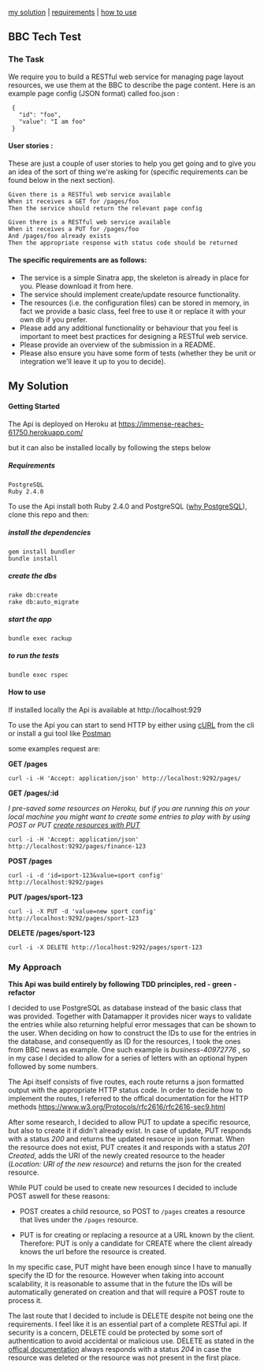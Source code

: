 [my solution](#my-soution) | [requirements](#requirements) | [how to use](#how-to-use)
## BBC Tech Test

### The Task

We require you to build a RESTful web service for managing page layout
resources, we use them at the BBC to describe the page content.
Here is an example page config (JSON format) called foo.json :

```
 {
   "id": "foo",
   "value": "I am foo"
 }
```
#### User stories :

These are just a couple of user stories to help you get going and to give
you an idea of the sort of thing we're asking for (specific requirements
can be found below in the next section).

```
Given there is a RESTful web service available
When it receives a GET for /pages/foo
Then the service should return the relevant page config

Given there is a RESTful web service available
When it receives a PUT for /pages/foo
And /pages/foo already exists
Then the appropriate response with status code should be returned
```
#### The specific requirements are as follows:

- The service is a simple Sinatra app, the skeleton is already in place for you.
  Please download it from here.
- The service should implement create/update resource functionality.
- The resources (i.e. the configuration files) can be stored in memory, in fact
  we provide a basic class, feel free to use it or replace it with your own db
  if you prefer.
- Please add any additional functionality or behaviour that you feel is
  important to meet best practices for designing a RESTful web service.
- Please provide an overview of the submission in a README.
- Please also ensure you have some form of tests (whether they be unit or
  integration we'll leave it up to you to decide).


## My Solution

#### Getting Started

The Api is deployed on Heroku at https://immense-reaches-61750.herokuapp.com/

but it can also be installed locally by following the steps below

##### Requirements
```
PostgreSQL
Ruby 2.4.0
```

To use the Api install both Ruby 2.4.0 and PostgreSQL ([why PostgreSQL](#my-approach)), clone this repo and then:
##### install the dependencies
```
gem install bundler
bundle install
```
##### create the dbs
```
rake db:create
rake db:auto_migrate
```
##### start the app
```
bundle exec rackup
```
#####  to run the tests
```
bundle exec rspec
```

#### How to use

If installed locally the Api is available at http://localhost:929  

To use the Api you can start to send HTTP by either using [cURL](https://curl.haxx.se/) from the cli or install a gui tool like [Postman](https://www.getpostman.com/)

some examples request are:

**GET /pages**

```
curl -i -H 'Accept: application/json' http://localhost:9292/pages/
```



**GET /pages/:id**

*I pre-saved some resources on Heroku, but if you are running this on your local machine you might want to create some entries to play with by using POST or PUT [create resources with PUT](#my-approach)*

```
curl -i -H 'Accept: application/json' http://localhost:9292/pages/finance-123
```



**POST /pages**

```
curl -i -d 'id=sport-123&value=sport config' http://localhost:9292/pages
```



**PUT /pages/sport-123**

```
curl -i -X PUT -d 'value=new sport config' http://localhost:9292/pages/sport-123
```



**DELETE /pages/sport-123**

```
curl -i -X DELETE http://localhost:9292/pages/sport-123
```



### My Approach

**This Api was build entirely by following TDD principles, red - green - refactor**

I decided to use PostgreSQL as database instead of the basic class that was provided. Together with Datamapper it provides nicer ways to validate the entries while also returning helpful error messages that can be shown to the user. When deciding on how to construct the IDs to use for the entries in the database, and consequently as ID for the resources, I took the ones from BBC news as example. 
One such example is *business-40972776* , so in my case I decided to allow for a series of letters with an optional hypen followed by some numbers.

The Api itself consists of five routes, each route returns a json formatted output with the appropriate
HTTP status code.  In order to decide how to implement the routes, I referred to the offical documentation for the HTTP methods https://www.w3.org/Protocols/rfc2616/rfc2616-sec9.html

After some research, I decided to allow PUT to update a specific resource, but also to create it if didn't already exist. In case of update, PUT responds with a status *200* and returns the updated resource in json format. When the resource does not exist, PUT creates it and responds with a status *201 Created*, adds the URI of the newly created resource to the header (*Location: URI of  the new resource*) and returns the json for the created resource.

While PUT could be used to create new resources I decided to include POST aswell for these reasons:

- POST creates a child resource, so POST to `/pages` creates a resource that lives under the `/pages` resource. 

- PUT is for creating or replacing a resource at a URL known by the client. Therefore: PUT is only a candidate for CREATE where the client already knows the url before the resource is created.

In my specific case, PUT might have been enough since I have to manually specify the ID for the resource. However when taking into account scalability, it is reasonable to assume that in the future the IDs will be automatically generated on creation and that will require a POST route to process it.

The last route that I decided to include is DELETE despite not being one the requirements. I feel like it is an essential part of a complete RESTful api. If security is a concern, DELETE could be protected by some sort of authentication to avoid accidental or malicious use. DELETE as stated in the [offical documentation](https://www.w3.org/Protocols/rfc2616/rfc2616-sec9.html#sec9.7) always responds with a status *204* in case the resource was deleted or the resource was not present in the first place.